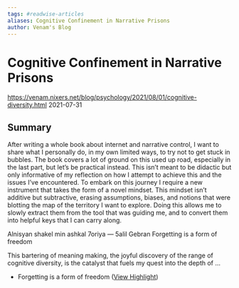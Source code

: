 ```yaml
---
tags: #readwise-articles
aliases: Cognitive Confinement in Narrative Prisons
author: Venam's Blog
---
```

# Cognitive Confinement in Narrative Prisons

https://venam.nixers.net/blog/psychology/2021/08/01/cognitive-diversity.html
2021-07-31
## Summary

After writing a whole book about internet and narrative
control,
I want to share what I personally do, in my own limited ways, to try not
to get stuck in bubbles. The book covers a lot of ground on this used up
road, especially in the last part, but let’s be practical instead. This
isn’t meant to be didactic but only informative of my reflection on how
I attempt to achieve this and the issues I’ve encountered.
To embark on this journey I require a new instrument that takes the
form of a novel mindset. This mindset isn’t additive but subtractive,
erasing assumptions, biases, and notions that were blotting the map of
the territory I want to explore.
Doing this allows me to slowly extract them from the tool that was
guiding me, and to convert them into helpful keys that I can carry along.

Alnisyan shakel min ashkal 7oriya — 5alil Gebran
Forgetting is a form of freedom

This bartering of meaning making, the joyful discovery of the range of
cognitive diversity, is the catalyst that fuels my quest into the depth
of ...

- Forgetting is a form of freedom ([View Highlight](https://read.readwise.io/read/01h4yybt9p0skwqwrvghzxsbrh))
